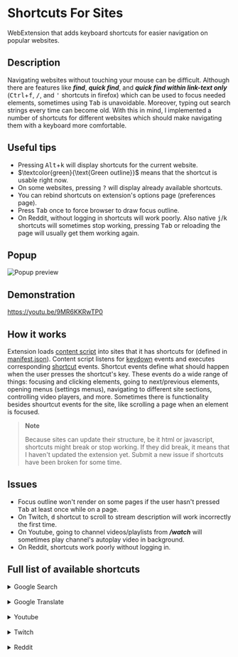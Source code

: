 # Shortcuts For Sites

WebExtension that adds keyboard shortcuts for easier navigation on popular websites.

## Description

Navigating websites without touching your mouse can be difficult. Although there are features like ***find***, ***quick find***, and ***quick find within link-text only*** (<kbd>Ctrl</kbd>+<kbd>f</kbd>, <kbd>/</kbd>, and <kbd>'</kbd> shortcuts in firefox) which can be used to focus needed elements, sometimes using <kbd>Tab</kbd> is unavoidable. Moreover, typing out search strings every time can become old. With this in mind, I implemented a number of shortcuts for different websites which should make navigating them with a keyboard more comfortable.

## Useful tips

- Pressing <kbd>Alt</kbd>+<kbd>k</kbd> will display shortcuts for the current website.
- $\textcolor{green}{\text{Green outline}}$ means that the shortcut is usable right now.
- On some websites, pressing <kbd>?</kbd> will display already available shortcuts.
- You can rebind shortcuts on extension's options page (preferences page).
- Press <kbd>Tab</kbd> once to force browser to draw focus outline.
- On Reddit, without logging in shortcuts will work poorly. Also native <kbd>j</kbd>/<kbd>k</kbd> shortcuts will sometimes stop working, pressing <kbd>Tab</kbd> or reloading the page will usually get them working again.

## Popup

![Popup preview](https://user-images.githubusercontent.com/33831256/204445402-21559bcb-7879-4de0-a006-10e476159da7.png)

## Demonstration

https://youtu.be/9MR6KKRwTP0

## How it works

Extension loads [content script](/content-scripts/init.js) into sites that it has shortcuts for (defined in [manifest.json](manifest.json)). Content script listens for [keydown](/content-scripts/init.js#L88) events and executes corresponding [shortcut](shortcuts/) events. Shortcut events define what should happen when the user presses the shortcut's key. These events do a wide range of things: focusing and clicking elements, going to next/previous elements, opening menus (settings menus), navigating to different site sections, controlling video players, and more. Sometimes there is functionality besides shourtcut events for the site, like scrolling a page when an element is focused.

> __Note__
>
> Because sites can update their structure, be it html or javascript, shortcuts might break or stop working. If they did break, it means that I haven't updated the extension yet. Submit a new issue if shortcuts have been broken for some time.

## Issues

- Focus outline won't render on some pages if the user hasn't pressed <kbd>Tab</kbd> at least once while on a page.
- On Twitch, <kbd>d</kbd> shortcut to scroll to stream description will work incorrectly the first time.
- On Youtube, going to channel videos/playlists from ***/watch*** will sometimes play channel's autoplay video in background.
- On Reddit, shortcuts work poorly without logging in.

## Full list of available shortcuts

<details>
<summary>Google Search</summary>

| Shortcut | Description |
| -------- | ----------- |
| **Navigation** |
| <kbd>a</kbd> | Go to all search results |
| <kbd>i</kbd> | Go to images |
| <kbd>v</kbd> | Go to videos |
| <kbd>n</kbd> | Go to news |
| **Search** |
| <kbd>j</kbd> | Focus next search result / image |
| <kbd>k</kbd> | Focus previous search result / image |
| <kbd>K</kbd> (<kbd>Shift</kbd>+<kbd>k</kbd>) | Focus first search result / image |
| <kbd>J</kbd> (<kbd>Shift</kbd>+<kbd>j</kbd>) | Focus last search result / image |
| <kbd>]</kbd> | Go to next search page |
| <kbd>[</kbd> | Go to previous search page |
| <kbd>o</kbd> | Focus next suggested search |

</details>

<br>

<details>
<summary>Google Translate</summary>

| Shortcut | Description |
| -------- | ----------- |
| **Translate** |
| <kbd>j</kbd> | Focus translate-from box |
| <kbd>Escape</kbd> | Unfocus translate-from box |
| <kbd>u</kbd> | Focus source languages |
| <kbd>o</kbd> | Focus translation languages |
| <kbd>i</kbd> | Swap languages |
| **Details** |
| <kbd>k</kbd> | Listen to source text |
| <kbd>l</kbd> | Listen to translation |
| <kbd>d</kbd> | Show/hide definitions |
| <kbd>e</kbd> | Show/hide examples |
| <kbd>t</kbd> | Show/hide translations |

</details>

<br>

<details>
<summary>Youtube</summary>

| Shortcut | Description |
| -------- | ----------- |
| **General** |
| <kbd>e</kbd> | Expand/Collapse guide sidebar |
| <kbd>o</kbd> | Go to Home |
| <kbd>u</kbd> | Go to Subscriptions |
| <kbd>U</kbd> (<kbd>Shift</kbd>+<kbd>u</kbd>) | Focus subscribed channels |
| **Videos** |
| <kbd>]</kbd> | Focus next video |
| <kbd>[</kbd> | Focus previous video |
| <kbd>{</kbd> | Focus first video |
| <kbd>}</kbd> | Focus last video |
| **Video player** |
| <kbd>s</kbd> | Open settings |
| <kbd>q</kbd> | Open quality settings |
| <kbd>;</kbd> | Focus video player / show progress bar |
| <kbd>d</kbd> | Scroll to description/video |
| <kbd>n</kbd> | Comment |
| **Channel** |
| <kbd>h</kbd> | Go to channel home |
| <kbd>v</kbd> | Go to channel videos |
| <kbd>p</kbd> | Go to channel playlists |
| <kbd>H</kbd> (<kbd>Shift</kbd>+<kbd>h</kbd>) | Go to channel (new tab) |
| **Playlist** |
| <kbd>,</kbd> | Focus first video in playlist |
| <kbd>.</kbd> | Focus last video in playlist |
| **Premiere/Stream** |
| <kbd>E</kbd> (<kbd>Shift</kbd>+<kbd>e</kbd>) | Hide/Show chat |
| <kbd>b</kbd> | Chat |
| <kbd>S</kbd> (<kbd>Shift</kbd>+<kbd>s</kbd>) | Skip ahead to live broadcast |

</details>

<br>

<details>
<summary>Twitch</summary>

| Shortcut | Description |
| -------- | ----------- |
| **Sidebar** |
| <kbd>E</kbd> (<kbd>Shift</kbd>+<kbd>e</kbd>) | Expand/collapse left sidebar |
| <kbd>u</kbd> | Focus followed channels |
| <kbd>r</kbd> | Focus recommended channels |
| **Relevant content (stream, video...)** |
| <kbd>]</kbd> | Focus next relevant |
| <kbd>[</kbd> | Focus previous relevant |
| <kbd>{</kbd> | Focus first relevant |
| <kbd>}</kbd> | Focus last relevant |
| <kbd>\\</kbd> | Show more / all |
| **Navigation** |
| <kbd>o</kbd> | Go to home |
| <kbd>U</kbd> (<kbd>Shift</kbd>+<kbd>u</kbd>) | Go to following |
| <kbd>b</kbd> | Browse categories |
| <kbd>B</kbd> (<kbd>Shift</kbd>+<kbd>b</kbd>) | Browse live channels |
| **Stream** |
| <kbd>s</kbd> | Open settings |
| <kbd>q</kbd> | Open quality settings |
| <kbd>C</kbd> (<kbd>Shift</kbd>+<kbd>c</kbd>) | Go to stream category |
| <kbd>d</kbd> | Scroll to description/video |
| **Chat** |
| <kbd>c</kbd> | Chat |
| <kbd>e</kbd> | Expand/collapse chat |
| **Channel** |
| <kbd>h</kbd> | Go to online/offline channel sections |
| <kbd>v</kbd> | Go to channel videos |
| <kbd>S</kbd> (<kbd>Shift</kbd>+<kbd>s</kbd>) | Go to channel schedule |
| **Mini player** |
| <kbd>x</kbd> | Expand mini player |
| <kbd>X</kbd> (<kbd>Shift</kbd>+<kbd>x</kbd>) | Close mini player |

</details>

<br>

<details>
<summary>Reddit</summary>

| Shortcut | Description |
| -------- | ----------- |
| **General** |
| <kbd>o</kbd> | Go to home |
| <kbd>u</kbd> | Go to popular |
| **Post** |
| <kbd>i</kbd> | Go to post's subreddit |
| <kbd>I</kbd> (<kbd>Shift</kbd>+<kbd>i</kbd>) | Go to post's subreddit (new tab) |
| **Posts filters** |
| <kbd>1</kbd> | Hot posts |
| <kbd>2</kbd> | New posts |
| <kbd>3</kbd> | Top posts |
| <kbd>4</kbd> | Rising posts |
| <kbd>t</kbd> | Choose time period |
| **Video** |
| <kbd>;</kbd> | Pause/resume |
| <kbd>[</kbd> | Rewind |
| <kbd>]</kbd> | Fast forward |
| <kbd>m</kbd> | Mute |
| <kbd>+</kbd> | Volume up |
| <kbd>-</kbd> | Volume down |

</details>
